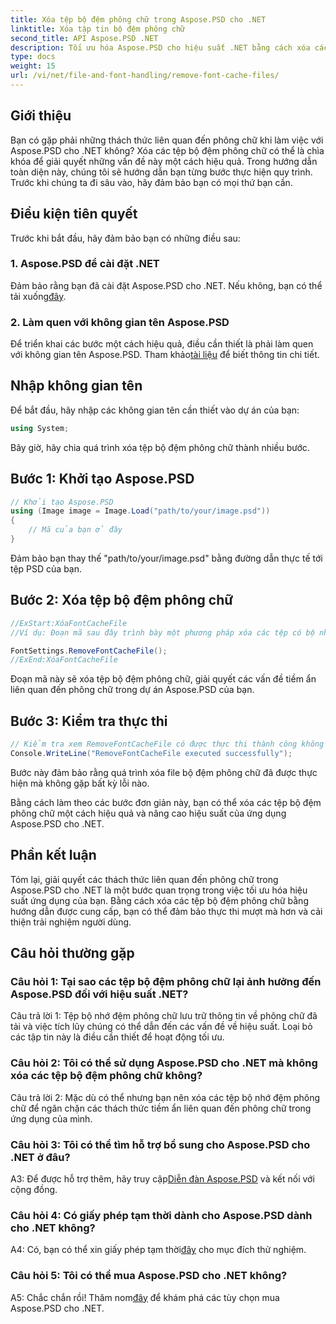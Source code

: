 ```yaml
---
title: Xóa tệp bộ đệm phông chữ trong Aspose.PSD cho .NET
linktitle: Xóa tập tin bộ đệm phông chữ
second_title: API Aspose.PSD .NET
description: Tối ưu hóa Aspose.PSD cho hiệu suất .NET bằng cách xóa các tệp bộ đệm phông chữ. Hãy làm theo hướng dẫn từng bước của chúng tôi để thực hiện liền mạch.
type: docs
weight: 15
url: /vi/net/file-and-font-handling/remove-font-cache-files/
---
```

## Giới thiệu

Bạn có gặp phải những thách thức liên quan đến phông chữ khi làm việc với Aspose.PSD cho .NET không? Xóa các tệp bộ đệm phông chữ có thể là chìa khóa để giải quyết những vấn đề này một cách hiệu quả. Trong hướng dẫn toàn diện này, chúng tôi sẽ hướng dẫn bạn từng bước thực hiện quy trình. Trước khi chúng ta đi sâu vào, hãy đảm bảo bạn có mọi thứ bạn cần.

## Điều kiện tiên quyết

Trước khi bắt đầu, hãy đảm bảo bạn có những điều sau:

### 1. Aspose.PSD để cài đặt .NET

 Đảm bảo rằng bạn đã cài đặt Aspose.PSD cho .NET. Nếu không, bạn có thể tải xuống[đây](https://releases.aspose.com/psd/net/).

### 2. Làm quen với không gian tên Aspose.PSD

 Để triển khai các bước một cách hiệu quả, điều cần thiết là phải làm quen với không gian tên Aspose.PSD. Tham khảo[tài liệu](https://reference.aspose.com/psd/net/) để biết thông tin chi tiết.

## Nhập không gian tên

Để bắt đầu, hãy nhập các không gian tên cần thiết vào dự án của bạn:

```csharp
using System;
```

Bây giờ, hãy chia quá trình xóa tệp bộ đệm phông chữ thành nhiều bước.

## Bước 1: Khởi tạo Aspose.PSD

```csharp
// Khởi tạo Aspose.PSD
using (Image image = Image.Load("path/to/your/image.psd"))
{
    // Mã của bạn ở đây
}
```

Đảm bảo bạn thay thế "path/to/your/image.psd" bằng đường dẫn thực tế tới tệp PSD của bạn.

## Bước 2: Xóa tệp bộ đệm phông chữ

```csharp
//ExStart:XóaFontCacheFile
//Ví dụ: Đoạn mã sau đây trình bày một phương pháp xóa các tệp có bộ nhớ đệm của các phông chữ đã tải.

FontSettings.RemoveFontCacheFile();
//ExEnd:XóaFontCacheFile
```

Đoạn mã này sẽ xóa tệp bộ đệm phông chữ, giải quyết các vấn đề tiềm ẩn liên quan đến phông chữ trong dự án Aspose.PSD của bạn.

## Bước 3: Kiểm tra thực thi

```csharp
// Kiểm tra xem RemoveFontCacheFile có được thực thi thành công không
Console.WriteLine("RemoveFontCacheFile executed successfully");
```

Bước này đảm bảo rằng quá trình xóa file bộ đệm phông chữ đã được thực hiện mà không gặp bất kỳ lỗi nào.

Bằng cách làm theo các bước đơn giản này, bạn có thể xóa các tệp bộ đệm phông chữ một cách hiệu quả và nâng cao hiệu suất của ứng dụng Aspose.PSD cho .NET.

## Phần kết luận

Tóm lại, giải quyết các thách thức liên quan đến phông chữ trong Aspose.PSD cho .NET là một bước quan trọng trong việc tối ưu hóa hiệu suất ứng dụng của bạn. Bằng cách xóa các tệp bộ đệm phông chữ bằng hướng dẫn được cung cấp, bạn có thể đảm bảo thực thi mượt mà hơn và cải thiện trải nghiệm người dùng.

## Câu hỏi thường gặp

### Câu hỏi 1: Tại sao các tệp bộ đệm phông chữ lại ảnh hưởng đến Aspose.PSD đối với hiệu suất .NET?

Câu trả lời 1: Tệp bộ nhớ đệm phông chữ lưu trữ thông tin về phông chữ đã tải và việc tích lũy chúng có thể dẫn đến các vấn đề về hiệu suất. Loại bỏ các tập tin này là điều cần thiết để hoạt động tối ưu.

### Câu hỏi 2: Tôi có thể sử dụng Aspose.PSD cho .NET mà không xóa các tệp bộ đệm phông chữ không?

Câu trả lời 2: Mặc dù có thể nhưng bạn nên xóa các tệp bộ nhớ đệm phông chữ để ngăn chặn các thách thức tiềm ẩn liên quan đến phông chữ trong ứng dụng của mình.

### Câu hỏi 3: Tôi có thể tìm hỗ trợ bổ sung cho Aspose.PSD cho .NET ở đâu?

 A3: Để được hỗ trợ thêm, hãy truy cập[Diễn đàn Aspose.PSD](https://forum.aspose.com/c/psd/34) và kết nối với cộng đồng.

### Câu hỏi 4: Có giấy phép tạm thời dành cho Aspose.PSD dành cho .NET không?

 A4: Có, bạn có thể xin giấy phép tạm thời[đây](https://purchase.aspose.com/temporary-license/) cho mục đích thử nghiệm.

### Câu hỏi 5: Tôi có thể mua Aspose.PSD cho .NET không?

 A5: Chắc chắn rồi! Thăm nom[đây](https://purchase.aspose.com/buy) để khám phá các tùy chọn mua Aspose.PSD cho .NET.